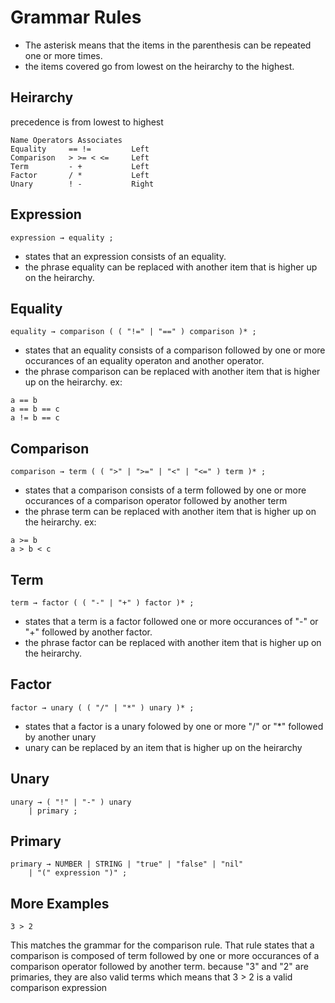 # Grammar Rules
* The asterisk means that the items in the parenthesis can be repeated one or more times.
* the items covered go from lowest on the heirarchy to the highest.
## Heirarchy
precedence is from lowest to highest
```
Name Operators Associates
Equality     == !=         Left
Comparison   > >= < <=     Left
Term         - +           Left
Factor       / *           Left
Unary        ! -           Right
```
## Expression
```
expression → equality ;
```
* states that an expression consists of an equality.
* the phrase equality can be replaced with another item that is higher up on the heirarchy.
## Equality
```
equality → comparison ( ( "!=" | "==" ) comparison )* ;
```
* states that an equality consists of a comparison followed by one or more occurances of an equality operaton and another operator.
* the phrase comparison can be replaced with another item that is higher up on the heirarchy.
ex: 
```
a == b
a == b == c
a != b == c
```
## Comparison
```
comparison → term ( ( ">" | ">=" | "<" | "<=" ) term )* ;
```
* states that a comparison consists of a term followed by one or more occurances of a comparison operator followed by another term
* the phrase term can be replaced with another item that is higher up on the heirarchy.
ex:
```
a >= b
a > b < c
```
## Term
```
term → factor ( ( "-" | "+" ) factor )* ;
```
* states that a term is a factor followed one or more occurances of "-" or "+" followed by another factor.
* the phrase factor can be replaced with another item that is higher up on the heirarchy.
## Factor
```
factor → unary ( ( "/" | "*" ) unary )* ;
```
* states that a factor is a unary folowed by one or more "/" or "*" followed by another unary
* unary can be replaced by an item that is higher up on the heirarchy
## Unary
```
unary → ( "!" | "-" ) unary
    | primary ;
```
## Primary
```
primary → NUMBER | STRING | "true" | "false" | "nil"
    | "(" expression ")" ;
```
## More Examples
```
3 > 2
```
This matches the grammar for the comparison rule. That rule states that a comparison is composed of term followed by one or more occurances of a comparison operator followed by another term. because "3" and "2" are primaries, they are also valid terms which means that 3 > 2 is a valid comparison expression
